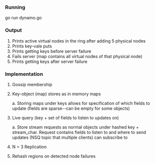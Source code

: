 ### Running
go run dynamo.go

### Output
1. Prints active virtual nodes in the ring after adding 5 physical nodes
2. Prints key-vale puts
3. Prints getting keys before server failure
4. Fails server (map contains all virtual nodes of that physical node)
5. Prints getting keys after server failure

### Implementation
1. Gossip membership
2. Key-object (map) stores as in memory maps
    
    a. Storing maps under keys allows for specification of
    which fields to update (fields are sparse--can be empty
    for some objects)
3. Live query (key + set of fields to listen to updates on)
    
    a. Store stream requests as normal objects under hashed
    key + stream_char. Request contains fields to listen to
    and where to send updates (NSQ topic that multiple clients)
    can subscribe to
4. N = 3 Replication
5. Rehash regions on detected node failures